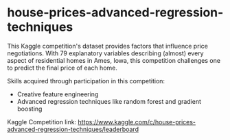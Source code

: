 # house-prices-advanced-regression-techniques

This Kaggle competition's dataset provides factors that influence price negotiations.
With 79 explanatory variables describing (almost) every aspect of residential homes in Ames, Iowa, this competition challenges one to predict the final price of each home.

Skills acquired through participation in this competition:
 - Creative feature engineering 
 - Advanced regression techniques like random forest and gradient boosting
 
 Kaggle Competition link: https://www.kaggle.com/c/house-prices-advanced-regression-techniques/leaderboard
 
